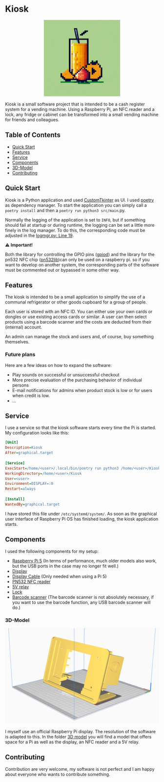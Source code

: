 # Kiosk

<div align="center">
    <img src="/assets/logo.png" alt="Logo" width="250" height="250">
</div>

Kiosk is a small software project that is intended to be a cash register system for a vending machine. Using a Raspberry Pi, an NFC reader and a lock, any fridge or cabinet can be transformed into a small vending machine for friends and colleagues.

## Table of Contents

- [Quick Start](#quick-start)
- [Features](#features)
- [Service](#service)
- [Components](#components)
- [3D-Model](#3d-model)
- [Contributing](#contributing)

## Quick Start

Kiosk is a Python application and used [CustomTkinter](https://github.com/TomSchimansky/CustomTkinter) as UI. I used [poetry](https://github.com/python-poetry/poetry) as dependency manager. To start the application you can simply call a `poetry install` and then a `poetry run python3 src/main`.py.

Normally the logging of the application is set to `INFO`, but if something should fail at startup or during runtime, the logging can be set a little more finely in the log manager. To do this, the corresponding code must be adjusted in the [logmgr.py: Line 19](https://github.com/morzan1001/Kiosk/blob/main/src/logmgr/logmgr.py#L19).

⚠️ **Important!**

Both the library for controlling the GPIO pins ([gpiod](https://pypi.org/project/gpiod/)) and the library for the pn532 NFC chip ([pn532lib](https://github.com/Liam-Deacon/py532lib))can only be used on a raspberry pi. so if you want to develop on another system, the corresponding parts of the software must be commented out or bypassed in some other way.

## Features

The kiosk is intended to be a small application to simplify the use of a communal refrigerator or other goods cupboard for a group of people.

Each user is stored with an NFC ID. You can either use your own cards or dongles or use existing access cards or similar. A user can then select products using a barcode scanner and the costs are deducted from their (internal) account.

An admin can manage the stock and users and, of course, buy something themselves.

### Future plans

Here are a few ideas on how to expand the software:

- Play sounds on successful or unsuccessful checkout
- More precise evaluation of the purchasing behavior of individual persons
- E-mail notifications for admins when product stock is low or for users when credit is low.
- ...

## Service

I use a service so that the kiosk software starts every time the Pi is started. My configuration looks like this:

```ini
[Unit]
Description=Kiosk
After=graphical.target

[Service]
ExecStart=/home/<user>/.local/bin/poetry run python3 /home/<user>/Kiosk/src/main.py
WorkingDirectory=/home/<user>/Kiosk
User=<user>
Environment=DISPLAY=:0
Restart=always

[Install]
WantedBy=graphical.target
```

I have stored this file under `/etc/systemd/system/`. As soon as the graphical user interface of Raspberry Pi OS has finished loading, the kiosk application starts.

## Components

I used the following components for my setup:

- [Raspberry Pi 5](https://www.raspberrypi.com/products/raspberry-pi-5/) (In terms of performance, much older models also work, but the USB ports in the case may no longer fit well.)
- [Display](https://www.raspberrypi.com/products/raspberry-pi-touch-display/)
- [Display Cable](https://www.amazon.de/dp/B0CT5PZNRV?ref=ppx_yo2ov_dt_b_fed_asin_title) (Only needed when using a Pi 5)
- [PN532 NFC reader](https://www.berrybase.de/pn532-nfc-und-rfid-modul-inkl.-karte-dongle)
- [5V relay](https://www.berrybase.de/5v-1-kanal-relais-modul-mit-definierbarem-schaltsignal-high/low)
- [Lock](https://www.amazon.de/dp/B07MWBHQNM?ref=ppx_yo2ov_dt_b_fed_asin_title)
- [Barcode scanner](https://www.amazon.de/Tera-Kabelloser-Handheld-Barcode-Scanner-Akkustandsanzeige-Ergonomischem/dp/B078SQ91FB) (The barcode scanner is not absolutely necessary, if you want to use the barcode function, any USB barcode scanner will do.)

### 3D-Model

![3D-Model](/assets/3d_model.png)

I myself use an official Raspberry Pi display. The resolution of the software is adapted to this. In the folder [3D model](https://github.com/morzan1001/Kiosk/tree/main/3d_model) you will find a model that offers space for a Pi as well as the display, an NFC reader and a 5V relay.

## Contributing

Contribution are very welcome, my software is not perfect and I am happy about everyone who wants to contribute something.
